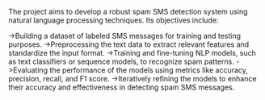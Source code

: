 The project aims to develop a robust spam SMS detection system using natural language processing techniques. Its objectives include:

  ->Building a dataset of labeled SMS messages for training and testing purposes.
  ->Preprocessing the text data to extract relevant features and standardize the input format.
  ->Training and fine-tuning NLP models,          such as text classifiers or sequence models, to recognize spam patterns.
  ->Evaluating the performance of the models using metrics like accuracy, precision, recall, and F1 score.
  ->Iteratively refining the models to enhance their accuracy and effectiveness in detecting spam SMS messages.

